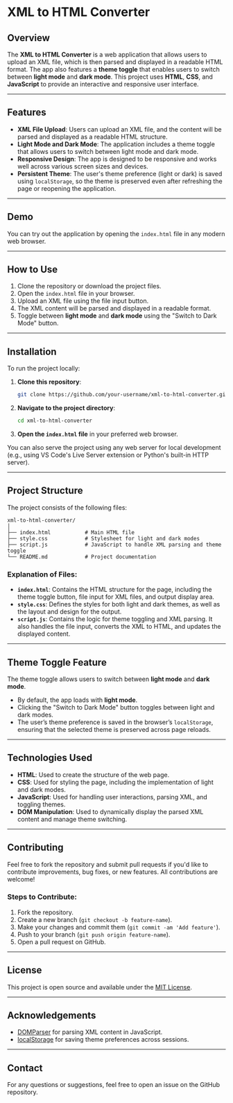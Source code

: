 # XML to HTML Converter

## Overview

The **XML to HTML Converter** is a web application that allows users to upload an XML file, which is then parsed and displayed in a readable HTML format. The app also features a **theme toggle** that enables users to switch between **light mode** and **dark mode**. This project uses **HTML**, **CSS**, and **JavaScript** to provide an interactive and responsive user interface.

---

## Features

- **XML File Upload**: Users can upload an XML file, and the content will be parsed and displayed as a readable HTML structure.
- **Light Mode and Dark Mode**: The application includes a theme toggle that allows users to switch between light mode and dark mode.
- **Responsive Design**: The app is designed to be responsive and works well across various screen sizes and devices.
- **Persistent Theme**: The user's theme preference (light or dark) is saved using `localStorage`, so the theme is preserved even after refreshing the page or reopening the application.

---

## Demo

You can try out the application by opening the `index.html` file in any modern web browser.

---

## How to Use

1. Clone the repository or download the project files.
2. Open the `index.html` file in your browser.
3. Upload an XML file using the file input button.
4. The XML content will be parsed and displayed in a readable format.
5. Toggle between **light mode** and **dark mode** using the "Switch to Dark Mode" button.

---

## Installation

To run the project locally:

1. **Clone this repository**:
   ```bash
   git clone https://github.com/your-username/xml-to-html-converter.git
   ```

2. **Navigate to the project directory**:
   ```bash
   cd xml-to-html-converter
   ```

3. **Open the `index.html` file** in your preferred web browser.

You can also serve the project using any web server for local development (e.g., using VS Code's Live Server extension or Python's built-in HTTP server).

---

## Project Structure

The project consists of the following files:

```
xml-to-html-converter/
│
├── index.html           # Main HTML file
├── style.css            # Stylesheet for light and dark modes
├── script.js            # JavaScript to handle XML parsing and theme toggle
└── README.md            # Project documentation
```

### Explanation of Files:

- **`index.html`**: Contains the HTML structure for the page, including the theme toggle button, file input for XML files, and output display area.
- **`style.css`**: Defines the styles for both light and dark themes, as well as the layout and design for the output.
- **`script.js`**: Contains the logic for theme toggling and XML parsing. It also handles the file input, converts the XML to HTML, and updates the displayed content.

---

## Theme Toggle Feature

The theme toggle allows users to switch between **light mode** and **dark mode**.

- By default, the app loads with **light mode**.
- Clicking the "Switch to Dark Mode" button toggles between light and dark modes.
- The user’s theme preference is saved in the browser’s `localStorage`, ensuring that the selected theme is preserved across page reloads.

---

## Technologies Used

- **HTML**: Used to create the structure of the web page.
- **CSS**: Used for styling the page, including the implementation of light and dark modes.
- **JavaScript**: Used for handling user interactions, parsing XML, and toggling themes.
- **DOM Manipulation**: Used to dynamically display the parsed XML content and manage theme switching.

---

## Contributing

Feel free to fork the repository and submit pull requests if you'd like to contribute improvements, bug fixes, or new features. All contributions are welcome!

### Steps to Contribute:

1. Fork the repository.
2. Create a new branch (`git checkout -b feature-name`).
3. Make your changes and commit them (`git commit -am 'Add feature'`).
4. Push to your branch (`git push origin feature-name`).
5. Open a pull request on GitHub.

---

## License

This project is open source and available under the [MIT License](LICENSE).

---

## Acknowledgements

- [DOMParser](https://developer.mozilla.org/en-US/docs/Web/API/DOMParser) for parsing XML content in JavaScript.
- [localStorage](https://developer.mozilla.org/en-US/docs/Web/API/Window/localStorage) for saving theme preferences across sessions.

---

## Contact

For any questions or suggestions, feel free to open an issue on the GitHub repository.